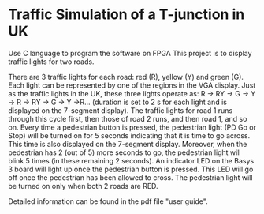 # Traffic Simulation of a T-junction in UK
Use C language to program the software on FPGA
This project is to display traffic lights for two roads.

There are 3 traffic lights for each road: red (R), yellow (Y) and green (G). Each light can be represented by one of the regions in the VGA display. Just as the traffic lights in the UK, these three lights operate as: R → RY → G → Y → R → RY → G → Y →R... (duration is set to 2 s for each light and is displayed on the 7-segment display). The traffic lights for road 1 runs through this cycle first, then those of road 2 runs, and then road 1, and so on. Every time a pedestrian button is pressed, the pedestrian light (PD Go or Stop) will be turned on for 5 seconds indicating that it is time to go across. This time is also displayed on the 7-segment display. Moreover, when the pedestrian has 2 (out of 5) more seconds to go, the pedestrian light will blink 5 times (in these remaining 2 seconds). An indicator LED on the Basys 3 board will light up once the pedestrian button is pressed. This LED will go off once the pedestrian has been allowed to cross. The pedestrian light will be turned on only when both 2 roads are RED.

Detailed information can be found in the pdf file "user guide".
